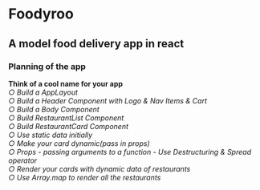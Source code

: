 # Foodyroo
## A model food delivery app in react
### Planning of the app
**Think of a cool name for your app**\
<em>○ Build a AppLayout \
○ Build a Header Component with Logo & Nav Items & Cart \
○ Build a Body Component \
○ Build RestaurantList Component \
○ Build RestaurantCard Component \
○ Use static data initially \
○ Make your card dynamic(pass in props) \
 ○ Props - passing arguments to a function - Use Destructuring & Spread operator \
○ Render your cards with dynamic data of restaurants \
○ Use Array.map to render all the restaurants<em>
